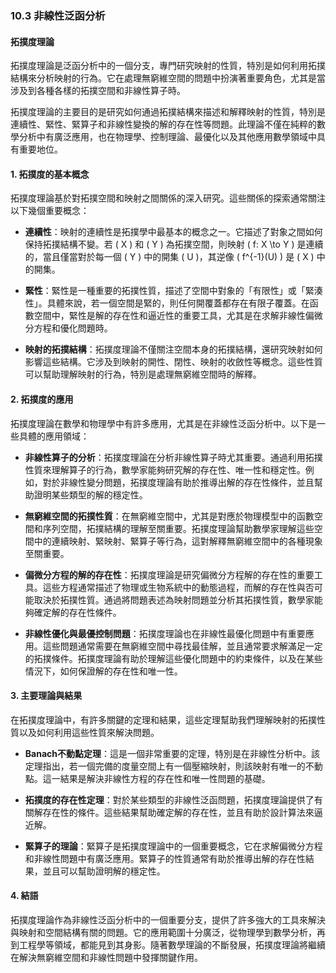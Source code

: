 ### 10.3 非線性泛函分析
#### 拓撲度理論

拓撲度理論是泛函分析中的一個分支，專門研究映射的性質，特別是如何利用拓撲結構來分析映射的行為。它在處理無窮維空間的問題中扮演著重要角色，尤其是當涉及到各種各樣的拓撲空間和非線性算子時。

拓撲度理論的主要目的是研究如何通過拓撲結構來描述和解釋映射的性質，特別是連續性、緊性、緊算子和非線性變換的解的存在性等問題。此理論不僅在純粹的數學分析中有廣泛應用，也在物理學、控制理論、最優化以及其他應用數學領域中具有重要地位。

#### 1. 拓撲度的基本概念

拓撲度理論基於對拓撲空間和映射之間關係的深入研究。這些關係的探索通常關注以下幾個重要概念：

- **連續性**：映射的連續性是拓撲學中最基本的概念之一。它描述了對象之間如何保持拓撲結構不變。若 \( X \) 和 \( Y \) 為拓撲空間，則映射 \( f: X \to Y \) 是連續的，當且僅當對於每一個 \( Y \) 中的開集 \( U \)，其逆像 \( f^{-1}(U) \) 是 \( X \) 中的開集。

- **緊性**：緊性是一種重要的拓撲性質，描述了空間中對象的「有限性」或「緊湊性」。具體來說，若一個空間是緊的，則任何開覆蓋都存在有限子覆蓋。在函數空間中，緊性是解的存在性和逼近性的重要工具，尤其是在求解非線性偏微分方程和優化問題時。

- **映射的拓撲結構**：拓撲度理論不僅關注空間本身的拓撲結構，還研究映射如何影響這些結構。它涉及到映射的開性、閉性、映射的收斂性等概念。這些性質可以幫助理解映射的行為，特別是處理無窮維空間時的解釋。

#### 2. 拓撲度的應用

拓撲度理論在數學和物理學中有許多應用，尤其是在非線性泛函分析中。以下是一些具體的應用領域：

- **非線性算子的分析**：拓撲度理論在分析非線性算子時尤其重要。通過利用拓撲性質來理解算子的行為，數學家能夠研究解的存在性、唯一性和穩定性。例如，對於非線性變分問題，拓撲度理論有助於推導出解的存在性條件，並且幫助證明某些類型的解的穩定性。

- **無窮維空間的拓撲性質**：在無窮維空間中，尤其是對應於物理模型中的函數空間和序列空間，拓撲結構的理解至關重要。拓撲度理論幫助數學家理解這些空間中的連續映射、緊映射、緊算子等行為，這對解釋無窮維空間中的各種現象至關重要。

- **偏微分方程的解的存在性**：拓撲度理論是研究偏微分方程解的存在性的重要工具。這些方程通常描述了物理或生物系統中的動態過程，而解的存在性與否可能取決於拓撲性質。通過將問題表述為映射問題並分析其拓撲性質，數學家能夠確定解的存在性條件。

- **非線性優化與最優控制問題**：拓撲度理論也在非線性最優化問題中有重要應用。這些問題通常需要在無窮維空間中尋找最佳解，並且通常要求解滿足一定的拓撲條件。拓撲度理論有助於理解這些優化問題中的約束條件，以及在某些情況下，如何保證解的存在性和唯一性。

#### 3. 主要理論與結果

在拓撲度理論中，有許多關鍵的定理和結果，這些定理幫助我們理解映射的拓撲性質以及如何利用這些性質來解決問題。

- **Banach不動點定理**：這是一個非常重要的定理，特別是在非線性分析中。該定理指出，若一個完備的度量空間上有一個壓縮映射，則該映射有唯一的不動點。這一結果是解決非線性方程的存在性和唯一性問題的基礎。

- **拓撲度的存在性定理**：對於某些類型的非線性泛函問題，拓撲度理論提供了有關解存在性的條件。這些結果幫助確定解的存在性，並且有助於設計算法來逼近解。

- **緊算子的理論**：緊算子是拓撲度理論中的一個重要概念，它在求解偏微分方程和非線性問題中有廣泛應用。緊算子的性質通常有助於推導出解的存在性結果，並且可以幫助證明解的穩定性。

#### 4. 結語

拓撲度理論作為非線性泛函分析中的一個重要分支，提供了許多強大的工具來解決與映射和空間結構有關的問題。它的應用範圍十分廣泛，從物理學到數學分析，再到工程學等領域，都能見到其身影。隨著數學理論的不斷發展，拓撲度理論將繼續在解決無窮維空間和非線性問題中發揮關鍵作用。